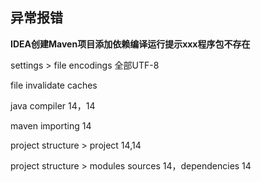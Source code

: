 ## 异常报错

**IDEA创建Maven项目添加依赖编译运行提示xxx程序包不存在**

settings > file encodings 全部UTF-8

file invalidate caches

java compiler 14，14

maven importing 14

project structure > project 14,14 

project structure > modules sources 14，dependencies 14

